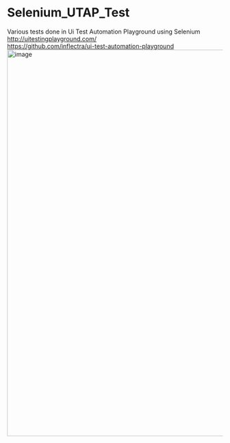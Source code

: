 # Selenium_UTAP_Test
Various tests done in Ui Test Automation Playground using Selenium 
<br />
http://uitestingplayground.com/
<br />
https://github.com/inflectra/ui-test-automation-playground
<br />
<img width="903" alt="image" src="https://github.com/t0turi00/Selenium_UTAP_Test/assets/79054967/9bee7c38-9422-44d3-b86d-4f6ef3ee8280">
